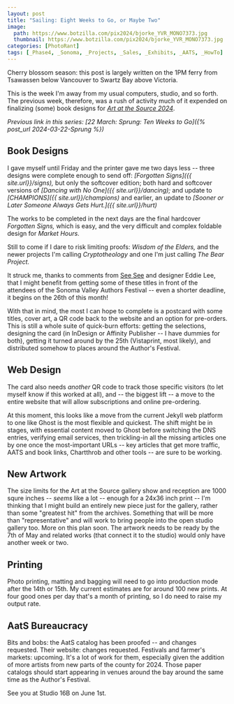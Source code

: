 ```yaml
---
layout: post
title: "Sailing: Eight Weeks to Go, or Maybe Two"
image:
  path: https://www.botzilla.com/pix2024/bjorke_YVR_MONO7373.jpg
  thumbnail: https://www.botzilla.com/pix2024/bjorke_YVR_MONO7373.jpg
categories: [PhotoRant]
tags: [_Phase4, _Sonoma, _Projects, _Sales, _Exhibits, _AATS, _HowTo]
---
```


Cherry blossom season: this post is largely written on the 1PM ferry from Tsawassen below Vancouver to Swartz Bay above Victoria. 

This is the week I'm away from my usual computers, studio, and so forth. The previous week, therefore, was a rush of activity much of it expended on finalizing (some) book designs for [_Art at the Source 2024_](https://www.artatthesource.org/).

<!--more-->

_Previous link in this series: [22 March: Sprung: Ten Weeks to Go]({% post_url 2024-03-22-Sprung %})_

## Book Designs

I gave myself until Friday and the printer gave me two days less -- three designs were complete enough to send off: _[Forgotten Signs]({{ site.url}}/signs),_ but only the softcover edition; both hard and softcover versions of _[Dancing with No One]({{ site.url}}/dancing);_ and update to _[CHAMPIONS]({{ site.url}}/champions)_ and earlier, an update to _[Sooner or Later Someone Always Gets Hurt.]({{ site.url}}/hurt)_

The works to be completed in the next days are the final hardcover _Forgotten Signs,_ which is easy, and the very difficult and complex foldable design for _Market Hours._

Still to come if I dare to risk limiting proofs: _Wisdom of the Elders,_ and the newer projects I'm calling _Cryptotheology_ and one I'm just calling _The Bear Project._ 

It struck me, thanks to comments from [See See](https://seeseelo.com) and designer Eddie Lee, that I might benefit from getting some of these titles in front of the attendees of the Sonoma Valley Authors Festival -- even a shorter deadline, it begins on the 26th of this month! 

With that in mind, the most I can hope to complete is a postcard with some titles, cover art, a QR code back to the website and an option for pre-orders. This is still a whole suite of quick-burn efforts: getting the selections, designing the card (in InDesign or Affinity Publisher -- I have dummies for both), getting it turned around by the 25th (Vistaprint, most likely), and distributed somehow to places around the Author's Festival.

## Web Design

The card also needs _another_ QR code to track those specific visitors (to let myself know if this worked at all), and -- the biggest lift -- a move to the entire website that will allow subscriptions and online pre-ordering.

At this moment, this looks like a move from the current Jekyll web platform to one like Ghost is the most flexible and quickest. The shift might be in stages, with essential content moved to Ghost before switching the DNS entries, verifying email services, then trickling-in all the missing articles one by one once the most-important URLs -- key articles that get more traffic, AATS and book links, Chartthrob and other tools -- are sure to be working.

## New Artwork

The size limits for the Art at the Source gallery show and reception are 1000 squre inches -- _seems_ like a lot -- enough for a 24x36 inch print -- I'm thinking that I might build an entirely new piece just for the gallery, rather than some "greatest hit" from the archives. Something that will be more than "representative" and will work to bring people into the open studio gallery too. More on this plan soon. The artwork needs to be ready by the 7th of May and related works (that connect it to the studio) would only have another week or two.

## Printing

Photo printing, matting and bagging will need to go into production mode after the 14th or 15th. My current estimates are for around 100 new prints. At four good ones per day that's a month of printing, so I do need to raise my output rate.

## AatS Bureaucracy

Bits and bobs: the AatS catalog has been proofed -- and changes requested. Their website: changes requested. Festivals and farmer's markets: upcoming. It's a lot of work for them, especially given the addition of more artists from new parts of the county for 2024. Those paper catalogs should start appearing in venues around the bay around the same time as the Author's Festival.

See you at Studio 16B on June 1st.

<!-- _Next link in this series: [22 March: Sprung: Ten Weeks to Go]({% post_url 2024-03-22-Sprung %})_ -->
